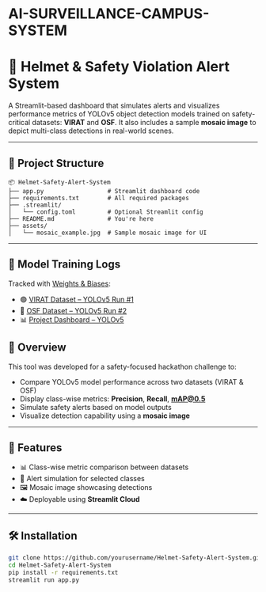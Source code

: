 # AI-SURVEILLANCE-CAMPUS-SYSTEM
# 🚨 Helmet & Safety Violation Alert System

A Streamlit-based dashboard that simulates alerts and visualizes performance metrics of YOLOv5 object detection models trained on safety-critical datasets: **VIRAT** and **OSF**. It also includes a sample **mosaic image** to depict multi-class detections in real-world scenes.

---

## 📁 Project Structure

```
📦 Helmet-Safety-Alert-System
├── app.py                  # Streamlit dashboard code
├── requirements.txt        # All required packages
├── .streamlit/
│   └── config.toml         # Optional Streamlit config
├── README.md               # You're here
├── assets/
│   └── mosaic_example.jpg  # Sample mosaic image for UI
```

---
## 🚀 Model Training Logs

Tracked with [Weights & Biases](https://wandb.ai/):

- 🟢 [VIRAT Dataset – YOLOv5 Run #1](https://wandb.ai/shailvisuman-iit-madras-/YOLOv5/runs/18ilcby5?nw=nwusershailvisuman)
- 🔵 [OSF Dataset – YOLOv5 Run #2](https://wandb.ai/shailvisuman-iit-madras-/YOLOv5/runs/jqmyl3tq?nw=nwusershailvisuman)
- 📊 [Project Dashboard – YOLOv5](https://wandb.ai/shailvisuman-iit-madras-/YOLOv5?nw=nwusershailvisuman)


## 🧠 Overview

This tool was developed for a safety-focused hackathon challenge to:

- Compare YOLOv5 model performance across two datasets (VIRAT & OSF)
- Display class-wise metrics: **Precision**, **Recall**, **mAP@0.5**
- Simulate safety alerts based on model outputs
- Visualize detection capability using a **mosaic image**

---

## 🚀 Features

- 📊 Class-wise metric comparison between datasets
- 🔔 Alert simulation for selected classes
- 🖼️ Mosaic image showcasing detections
- ☁️ Deployable using **Streamlit Cloud**

---

## 🛠️ Installation

```bash
git clone https://github.com/yourusername/Helmet-Safety-Alert-System.git
cd Helmet-Safety-Alert-System
pip install -r requirements.txt
streamlit run app.py

